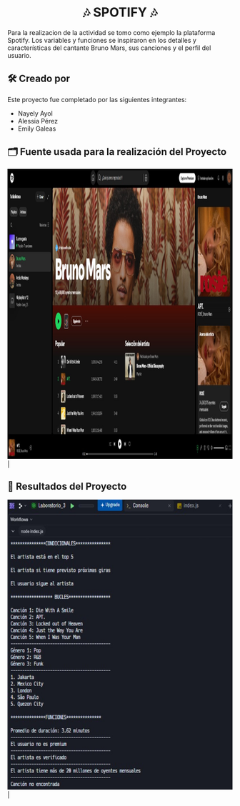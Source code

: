 <h1 align="center">🎶 SPOTIFY 🎶</h1>

Para la realizacion de la actividad se tomo como ejemplo la plataforma Spotify. Los variables y funciones se inspiraron en los detalles y características del cantante Bruno Mars, sus canciones y el perfil del usuario.


## 🛠️ Creado por

Este proyecto fue completado por las siguientes integrantes:

- Nayely Ayol
- Alessia Pérez
- Emily Galeas

## 🗂️ Fuente usada para la realización del Proyecto

 <img src="Imagenes/BrunoMars.jpeg" width="650" height="650"/> |

## 🧾 Resultados del Proyecto

 <img src="Imagenes/Resultados.jpeg" width="650" height="650"/> |
